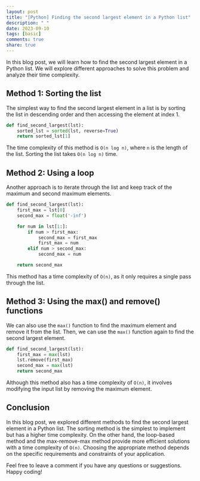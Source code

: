 ```yaml
---
layout: post
title: "[Python] Finding the second largest element in a Python list"
description: " "
date: 2023-09-10
tags: [basic]
comments: true
share: true
---
```


In this blog post, we will learn how to find the second largest element in a Python list. We will explore different approaches to solve this problem and analyze their time complexity.

## Method 1: Sorting the list

The simplest way to find the second largest element in a list is by sorting the list in descending order and then accessing the element at index 1.

```python
def find_second_largest(lst):
    sorted_lst = sorted(lst, reverse=True)
    return sorted_lst[1]
```

The time complexity of this method is `O(n log n)`, where `n` is the length of the list. Sorting the list takes `O(n log n)` time.

## Method 2: Using a loop

Another approach is to iterate through the list and keep track of the maximum and second maximum elements.

```python
def find_second_largest(lst):
    first_max = lst[0]
    second_max = float('-inf')

    for num in lst[1:]:
        if num > first_max:
            second_max = first_max
            first_max = num
        elif num > second_max:
            second_max = num

    return second_max
```

This method has a time complexity of `O(n)`, as it only requires a single pass through the list.

## Method 3: Using the max() and remove() functions

We can also use the `max()` function to find the maximum element and remove it from the list. Then, we can use the `max()` function again to find the second largest element.

```python
def find_second_largest(lst):
    first_max = max(lst)
    lst.remove(first_max)
    second_max = max(lst)
    return second_max
```

Although this method also has a time complexity of `O(n)`, it involves modifying the input list by removing the maximum element.

## Conclusion

In this blog post, we explored different methods to find the second largest element in a Python list. The sorting method is the simplest to implement but has a higher time complexity. On the other hand, the loop-based method and the max-remove-max method provide more efficient solutions with a time complexity of `O(n)`. Choosing the appropriate method depends on the specific requirements and constraints of your application.

Feel free to leave a comment if you have any questions or suggestions. Happy coding!